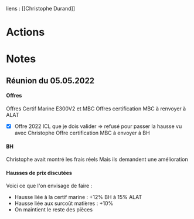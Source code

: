 liens : [[Christophe Durand]]

# Actions


# Notes

## Réunion du 05.05.2022

#### Offres
Offres Certif Marine E300V2 et MBC
Offres certification MBC à renvoyer à ALAT
- [x] Offre 2022 ICL que je dois valider => refusé pour passer la hausse vu avec Christophe
Offre certification MBC à envoyer à BH

#### BH
Christophe avait montré les frais réels
Mais ils demandent une amélioration

#### Hausses de prix discutées
Voici ce que l'on envisage de faire :
- Hausse liée à la certif marine : +12% BH à 15% ALAT
- Hausse liée aux surcoût matières : +10%
- On maintient le reste des pièces
